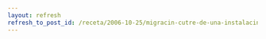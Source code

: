 ```yaml
---
layout: refresh
refresh_to_post_id: /receta/2006-10-25/migracin-cutre-de-una-instalacin-a-un-disco-duro-nuevo
---
```

